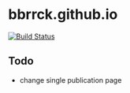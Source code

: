 # bbrrck.github.io
[![Build Status](https://travis-ci.org/bbrrck/bbrrck.github.io.svg?branch=master)](https://travis-ci.org/bbrrck/bbrrck.github.io)

## Todo
- change single publication page <title>
- add news on the homepage
